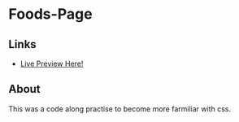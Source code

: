 # Foods-Page
## Links
- [Live Preview Here!](https://legendejj.github.io/Foods-Page/)

## About
This was a code along practise to become more farmiliar with css.
